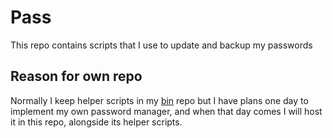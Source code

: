 # Pass

This repo contains scripts that I use to update and backup my passwords

## Reason for own repo

Normally I keep helper scripts in my [bin](https://github.com/skiqqy/bin) repo
but I have plans one day to implement my own password manager, and when that day
comes I will host it in this repo, alongside its helper scripts.
